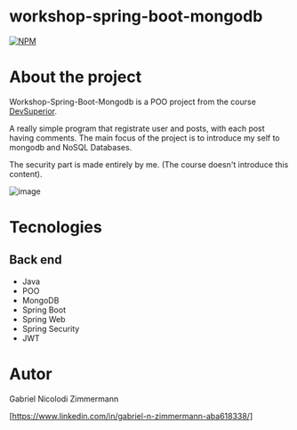 # workshop-spring-boot-mongodb
[![NPM](https://img.shields.io/npm/l/react)](https://github.com/GabrielNZ/workshop--spring-boot-mongodb/blob/main/LICENSE)

# About the project

Workshop-Spring-Boot-Mongodb is a POO project from the course [DevSuperior](https://www.udemy.com/course/java-curso-completo/).

A really simple program that registrate user and posts, with each post having comments.
The main focus of the project is to introduce my self to mongodb and NoSQL Databases.

The security part is made entirely by me. (The course doesn't introduce this content).

![image](https://github.com/user-attachments/assets/398fa035-6a65-455d-8dd4-e1440636869b)

# Tecnologies
## Back end
- Java
- POO
- MongoDB
- Spring Boot
- Spring Web
- Spring Security
- JWT
# Autor

Gabriel Nicolodi Zimmermann


[https://www.linkedin.com/in/gabriel-n-zimmermann-aba618338/]
